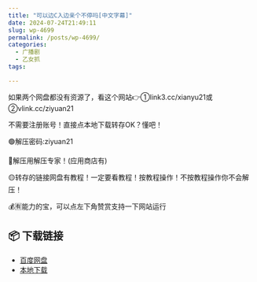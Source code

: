 ```yaml
---
title: "可以边C入边亲个不停吗[中文字幕]"
date: 2024-07-24T21:49:11
slug: wp-4699
permalink: /posts/wp-4699/
categories:
  - 广播剧
  - 乙女抓
tags:

---
```


如果两个网盘都没有资源了，看这个网站👉①link3.cc/xianyu21或②vlink.cc/ziyuan21

不需要注册账号！直接点本地下载转存OK？懂吧！

🟢解压密码:ziyuan21

🔵解压用解压专家！(应用商店有)

🟡转存的链接网盘有教程！一定要看教程！按教程操作！不按教程操作你不会解压！

💰🈶能力的宝，可以点左下角赞赏支持一下网站运行

## 📦 下载链接
- [百度网盘](https://blziyuan21.com/pay-download/4699?key=7d6deab1d8&down_id=0)
- [本地下载](https://blziyuan21.com/pay-download/4699?key=7d6deab1d8&down_id=1)

